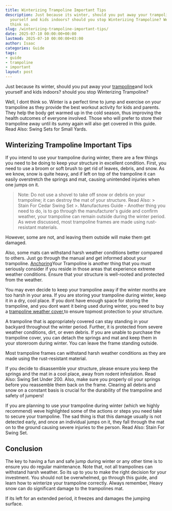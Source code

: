 ```yaml
---
title: Winterizing Trampoline Important Tips
description: Just because its winter, should you put away your trampoline and lock
  yourself and kids indoors? should you stop Winterizing Trampoline? Well, I dont
  think so.
slug: /winterizing-trampoline-important-tips/
date: 2025-07-10 00:00:00+00:00
lastmod: 2025-07-10 00:00:00+03:00
author: Isaac
categories: Guide
tags:
- guide
- trampoline
- important
layout: post
---
```

Just because its winter, should you put away your [trampoline](https://pestpolicy.com/are-trampolines-good-for-obese-people/)and lock yourself and kids indoors? should you stop Winterizing Trampoline?

Well, I dont think so. Winter is a perfect time to jump and exercise on your trampoline as they provide the best workout activity for kids and parents. They help the body get warmed up in the cold season, thus improving the health outcomes of everyone involved. Those who will prefer to store their trampoline away until its sunny again will also get covered in this guide. Read Also: Swing Sets for Small Yards.

##  Winterizing Trampoline Important Tips

If you intend to use your trampoline during winter, there are a few things you need to be doing to keep your structure in excellent condition. First, you need to use a broom or soft brush to get rid of leaves, debris, and snow. As we know, snow is quite heavy, and if left on top of the trampoline it can easily overstretch the springs and mat, causing unintended injuries when one jumps on it.

> Note: Do not use a shovel to take off snow or debris on your trampoline; it can destroy the mat of your structure. Read Also: > Stain For Cedar Swing Set >. Manufactures Guide - Another thing you need to do, is to go through the manufacturer's guide and confirm weather, your trampoline can remain outside during the winter period. As weve discussed, most trampoline frames are made using rust-resistant materials.

However, some are not, and leaving them outside will make them get damaged.

Also, some mats can withstand harsh weather conditions better compared to others. Just go through the manual and get informed about your trampoline. [Anchoring](https://pestpolicy.com/best-trampoline-anchors/)Your Trampoline is another thing that you must seriously consider if you reside in those areas that experience extreme weather conditions. Ensure that your structure is well-rooted and protected from the weather.

You may even decide to keep your trampoline away if the winter months are too harsh in your area. If you are storing your trampoline during winter, keep it in a dry, cool place. If you dont have enough space for storing the trampoline, and you dont want it being used during winter, you need to buy a [trampoline weather cover](https://pestpolicy.com/trampoline-covers-for-winter/),to ensure topmost protection to your structure.

A trampoline that is appropriately covered can stay standing in your backyard throughout the winter period. Further, it is protected from severe weather conditions, dirt, or even debris. If you are unable to purchase the trampoline cover, you can detach the springs and mat and keep them in your storeroom during winter. You can leave the frame standing outside.

Most trampoline frames can withstand harsh weather conditions as they are made using the rust-resistant material.

If you decide to disassemble your structure, please ensure you keep the springs and the mat in a cool place, away from rodent infestation. Read Also: Swing Set Under 200. Also, make sure you properly oil your springs before you reassemble them back on the frame. Clearing all debris and snow on a constant basis is crucial for the durability of the trampoline and safety of jumpers!

If you are planning to use your trampoline during winter (which we highly recommend) weve highlighted some of the actions or steps you need take to secure your trampoline. The sad thing is that this damage usually is not detected early, and once an individual jumps on it, they fall through the mat on to the ground causing severe injuries to the person. Read Also: Stain For Swing Set.

##  Conclusion

The key to having a fun and safe jump during winter or any other time is to ensure you do regular maintenance. Note that, not all trampolines can withstand harsh weather. So its up to you to make the right decision for your investment. You should not be overwhelmed, go through this guide, and learn how to winterize your trampoline correctly. Always remember, Heavy snow can do significant damage to the trampolines mat.

If its left for an extended period, it freezes and damages the jumping surface.
